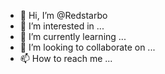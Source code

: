 - 👋 Hi, I’m @Redstarbo
- 👀 I’m interested in ...
- 🌱 I’m currently learning ...
- 💞️ I’m looking to collaborate on ...
- 📫 How to reach me ...

<!---
Redstarbo/Redstarbo is a ✨ special ✨ repository because its `README.md` (this file) appears on your GitHub profile.
You can click the Preview link to take a look at your changes.
--->
